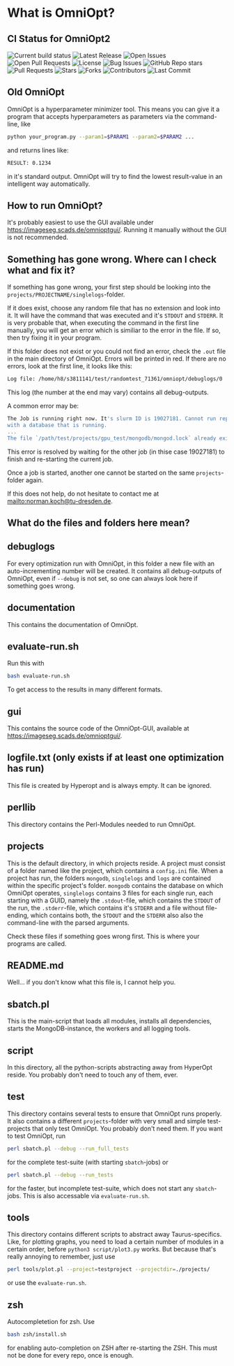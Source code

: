 # What is OmniOpt?

## CI Status for OmniOpt2

![Current build status](https://github.com/NormanTUD/OmniOpt/actions/workflows/main.yml/badge.svg?event=push)
![Latest Release](https://img.shields.io/github/v/release/NormanTUD/OmniOpt)
![Open Issues](https://img.shields.io/github/issues/NormanTUD/OmniOpt)
![Open Pull Requests](https://img.shields.io/github/issues-pr/NormanTUD/OmniOpt)
![License](https://img.shields.io/badge/license-GNU-blue.svg)
![Bug Issues](https://img.shields.io/github/issues/NormanTUD/OmniOpt/bug)
![GitHub Repo stars](https://img.shields.io/github/stars/NormanTUD/OmniOpt)
![Pull Requests](https://img.shields.io/github/issues-pr/NormanTUD/OmniOpt)
![Stars](https://img.shields.io/github/stars/NormanTUD/OmniOpt)
![Forks](https://img.shields.io/github/forks/NormanTUD/OmniOpt)
![Contributors](https://img.shields.io/github/contributors/NormanTUD/OmniOpt)
![Last Commit](https://img.shields.io/github/last-commit/NormanTUD/OmniOpt)

## Old OmniOpt

OmniOpt is a hyperparameter minimizer tool. This means you can give it a
program that accepts hyperparameters as parameters via the command-line, like

```bash
python your_program.py --param1=$PARAM1 --param2=$PARAM2 ...
```

and returns lines like:

```bash
RESULT: 0.1234
```

in it's standard output. OmniOpt will try to find the lowest result-value in
an intelligent way automatically.

## How to run OmniOpt?

It's probably easiest to use the GUI available under
<https://imageseg.scads.de/omnioptgui/>. Running it manually without the GUI
is not recommended.

## Something has gone wrong. Where can I check what and fix it?

If something has gone wrong, your first step should be looking into the
`projects/PROJECTNAME/singlelogs`-folder.

If it does exist, choose any random file that has no extension and look into
it. It will have the command that was executed and it's `STDOUT` and `STDERR`.
It is very probable that, when executing the command in the first line
manually, you will get an error which is similiar to the error in the file. If
so, then try fixing it in your program.

If this folder does not exist or you could not find an error, check the `.out`
file in the main directory of OmniOpt. Errors will be printed in red. If there
are no errors, look at the first line, it looks like this:

```bash
Log file: /home/h8/s3811141/test/randomtest_71361/omniopt/debuglogs/0
```

This log (the number at the end may vary) contains all debug-outputs.

A common error may be:

```bash
The Job is running right now. It's slurm ID is 19027181. Cannot run repair
with a database that is running.
...
The file `/path/test/projects/gpu_test/mongodb/mongod.lock` already exists!!!

```

This error is resolved by waiting for the other job (in thise case 19027181)
to finish and re-starting the current job.

Once a job is started, another one cannot be started on the same
`projects`-folder again.

If this does not help, do not hesitate to contact me at
<mailto:norman.koch@tu-dresden.de>.

## What do the files and folders here mean?

## debuglogs

For every optimization run with OmniOpt, in this folder a new file with an
auto-incrementing number will be created. It contains all debug-outputs of
OmniOpt, even if `--debug` is not set, so one can always look here if
something goes wrong.

## documentation

This contains the documentation of OmniOpt.

## evaluate-run.sh

Run this with

```bash
bash evaluate-run.sh
```

To get access to the results in many different formats.

## gui

This contains the source code of the OmniOpt-GUI, available at
<https://imageseg.scads.de/omnioptgui/>.

## logfile.txt (only exists if at least one optimization has run)

This file is created by Hyperopt and is always empty. It can be ignored.

## perllib

This directory contains the Perl-Modules needed to run OmniOpt.

## projects

This is the default directory, in which projects reside. A project must
consist of a folder named like the project, which contains a `config.ini`
file. When a project has run, the folders `mongodb`, `singlelogs` and `logs`
are  contained within the specific project's folder. `mongodb` contains the
database on which OmniOpt operates, `singlelogs` contains 3 files for each
single run, each starting with a GUID, namely the `.stdout`-file, which
contains the `STDOUT` of the run, the `.stderr`-file, which contains it's
`STDERR` and a file without file-ending, which contains both, the `STDOUT` and
the `STDERR` also also the command-line with the parsed arguments.

Check these files if something goes wrong first. This is where your programs
are called.

## README.md

Well... if you don't know what this file is, I cannot help you.

## sbatch.pl

This is the main-script that loads all modules, installs all dependencies,
starts the MongoDB-instance, the workers and all logging tools.

## script

In this directory, all the python-scripts abstracting away from HyperOpt
reside. You probably don't need to touch any of them, ever.

## test

This directory contains several tests to ensure that OmniOpt runs properly. It
also contains a different `projects`-folder with very small and simple
test-projects that only test OmniOpt. You probably don't need them. If you
want to test OmniOpt, run

```bash
perl sbatch.pl --debug --run_full_tests
```

for the complete test-suite (with starting `sbatch`-jobs) or

```bash
perl sbatch.pl --debug --run_tests
```

for the faster, but incomplete test-suite, which does not start any
`sbatch`-jobs. This is also accessable via `evaluate-run.sh`.

## tools

This directory contains different scripts to abstract away Taurus-specifics.
Like, for plotting graphs, you need to load a certain number of modules in a
certain order, before `python3 script/plot3.py` works. But because that's
really annoying to remember, just use

```bash
perl tools/plot.pl --project=testproject --projectdir=./projects/
```

or use the `evaluate-run.sh`.

## zsh

Autocompletetion for zsh. Use

```bash
bash zsh/install.sh
```

for enabling auto-completion on ZSH after re-starting the ZSH.
This must not be done for every repo, once is enough.
